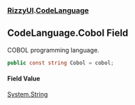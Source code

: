 ### [RizzyUI](RizzyUI 'RizzyUI').[CodeLanguage](RizzyUI.CodeLanguage 'RizzyUI.CodeLanguage')

## CodeLanguage.Cobol Field

COBOL programming language.

```csharp
public const string Cobol = cobol;
```

#### Field Value
[System.String](https://docs.microsoft.com/en-us/dotnet/api/System.String 'System.String')